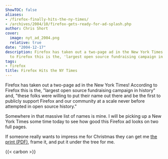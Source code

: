 ```yaml
---
ShowTOC: false
aliases:
- /firefox-finally-hits-the-ny-times/
- /archives/2004/10/firefox-gets-ready-for-ad-splash.php
author: Chris Short
cover:
  image: nyt_ad_2004.png
  relative: true
date: "2004-12-17"
description: Firefox has taken out a two-page ad in the New York Times! According
  to Firefox this is the, 'largest open source fundraising campaign in history'
tags:
- firefox
title: Firefox Hits the NY Times
---
```


Firefox has taken out a two-page ad in the New York Times! According to Firefox this is the, "largest open source fundraising campaign in history" and, "these folks were willing to put their name out there and be the first to publicly support Firefox and our community at a scale never before attempted in open source history."

Somewhere in that massive list of names is mine. I will be picking up a New York Times some time today to see how good this Firefox ad looks on two full pages.

If someone really wants to impress me for Christmas they can get me [the print (PDF)](https://shortcdn.com/chrisshort/pdf/nytimes-firefox-final.pdf), frame it, and put it under the tree for me.

{{< carbon >}}
